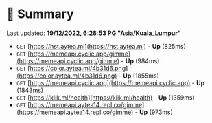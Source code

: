 # 📖 Summary
Last updated: **19/12/2022, 6:28:53 PG "Asia/Kuala_Lumpur"**

- `GET` [https://hst.aytea.ml](https://hst.aytea.ml) - **Up** (825ms)
- `GET` [https://memeapi.cyclic.app/gimme](https://memeapi.cyclic.app/gimme) - **Up** (984ms)
- `GET` [https://color.aytea.ml/4b31d6.png](https://color.aytea.ml/4b31d6.png) - **Up** (1855ms)
- `GET` [https://memeapi.cyclic.app](https://memeapi.cyclic.app) - **Up** (1843ms)
- `GET` [https://klik.ml/health](https://klik.ml/health) - **Up** (1359ms)
- `GET` [https://memeapi.aytea14.repl.co/gimme](https://memeapi.aytea14.repl.co/gimme) - **Up** (973ms)
